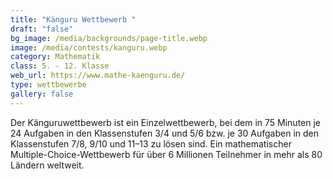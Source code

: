 ```yaml
---
title: "Känguru Wettbewerb "
draft: "false"
bg_image: /media/backgrounds/page-title.webp
image: /media/contests/kanguru.webp
category: Mathematik
class: 5. - 12. Klasse
web_url: https://www.mathe-kaenguru.de/
type: wettbewerbe
gallery: false
---
```

Der Känguruwettbewerb ist ein Einzelwettbewerb, bei dem in 75 Minuten je 24 Aufgaben in den Klassenstufen 3/4 und 5/6 bzw. je 30 Aufgaben in den Klassenstufen 7/8, 9/10 und 11–13 zu lösen sind. Ein mathematischer Multiple-Choice-Wettbewerb für über 6 Millionen Teilnehmer in mehr als 80 Ländern weltweit.
